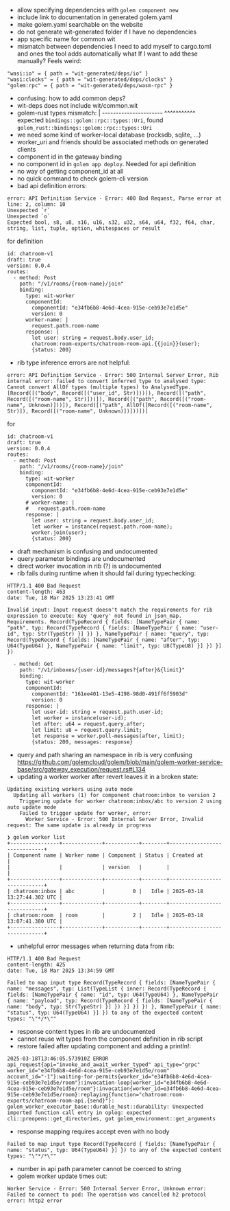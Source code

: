 * allow specifying dependencies with `golem component new`
* include link to documentation in generated golem.yaml
* make golem.yaml searchable on the website
* do not generate wit-generated folder if I have no dependencies
* app specific name for common wit
* mismatch between dependencies I need to add myself to cargo.toml and ones the tool adds automatically
  what If I want to add these manually? Feels weird:
```
"wasi:io" = { path = "wit-generated/deps/io" }
"wasi:clocks" = { path = "wit-generated/deps/clocks" }
"golem:rpc" = { path = "wit-generated/deps/wasm-rpc" }
```
* confusing: how to add common deps?
* wit-deps does not include wit/common.wit
* golem-rust types mismatch:
|                                  ---------------------- ^^^^^^^^^^^ expected `bindings::golem::rpc::types::Uri`, found `golem_rust::bindings::golem::rpc::types::Uri`
* we need some kind of worker-local database (rocksdb, sqlite, ...)
* worker_uri and friends should be associated methods on generated clients
* component id in the gateway binding
* no component id in `golem app deploy`. Needed for api definition
* no way of getting component_id at all
* no quick command to check golem-cli version
* bad api definition errors:
```
error: API Definition Service - Error: 400 Bad Request, Parse error at line: 2, column: 10
Unexpected `r`
Unexpected `o`
Expected bool, s8, u8, s16, u16, s32, u32, s64, u64, f32, f64, char, string, list, tuple, option, whitespaces or result
```
for definition
```
id: chatroom-v1
draft: true
version: 0.0.4
routes:
  - method: Post
    path: "/v1/rooms/{room-name}/join"
    binding:
      type: wit-worker
      componentId:
        componentId: "e34fb6b8-4e6d-4cea-915e-ceb93e7e1d5e"
        version: 0
      worker-name: |
        request.path.room-name
      response: |
        let user: string = request.body.user_id;
        chatroom:room-exports/chatroom-room-api.{{join}}(user);
        {status: 200}

```
* rib type inference errors are not helpful:
```
error: API Definition Service - Error: 500 Internal Server Error, Rib internal error: failed to convert inferred type to analysed type: Cannot convert AllOf types (multiple types) to AnalysedType. [Record([("body", Record([("user_id", Str)]))]), Record([("path", Record([("room-name", Str)]))]), Record([("path", Record([("room-name", Unknown)]))]), Record([("path", AllOf([Record([("room-name", Str)]), Record([("room-name", Unknown)])]))])]
```
for
```
id: chatroom-v1
draft: true
version: 0.0.4
routes:
  - method: Post
    path: "/v1/rooms/{room-name}/join"
    binding:
      type: wit-worker
      componentId:
        componentId: "e34fb6b8-4e6d-4cea-915e-ceb93e7e1d5e"
        version: 0
      # worker-name: |
      #   request.path.room-name
      response: |
        let user: string = request.body.user_id;
        let worker = instance(request.path.room-name);
        worker.join(user);
        {status: 200}

```
* draft mechanism is confusing and undocumented
* query parameter bindings are undocumented
* direct worker invocation in rib (?) is undocumented
* rib fails during runtime when it should fail during typechecking:
```
HTTP/1.1 400 Bad Request
content-length: 463
date: Tue, 18 Mar 2025 13:23:41 GMT

Invalid input: Input request doesn't match the requirements for rib expression to execute: Key 'query' not found in json_map. Requirements. Record(TypeRecord { fields: [NameTypePair { name: "path", typ: Record(TypeRecord { fields: [NameTypePair { name: "user-id", typ: Str(TypeStr) }] }) }, NameTypePair { name: "query", typ: Record(TypeRecord { fields: [NameTypePair { name: "after", typ: U64(TypeU64) }, NameTypePair { name: "limit", typ: U8(TypeU8) }] }) }] })
```
```
  - method: Get
    path: "/v1/inboxes/{user-id}/messages?{after}&{limit}"
    binding:
      type: wit-worker
      componentId:
        componentId: "161ee401-13e5-4198-98d0-491ff6f5903d"
        version: 0
      response: |
        let user-id: string = request.path.user-id;
        let worker = instance(user-id);
        let after: u64 = request.query.after;
        let limit: u8 = request.query.limit;
        let response = worker.poll-messages(after, limit);
        {status: 200, messages: response}
```
* query and path sharing an namespace in rib is very confusing https://github.com/golemcloud/golem/blob/main/golem-worker-service-base/src/gateway_execution/request.rs#L134
* updating a worker worker after revert leaves it in a broken state:
```
Updating existing workers using auto mode
  Updating all workers (1) for component chatroom:inbox to version 2
    Triggering update for worker chatroom:inbox/abc to version 2 using auto update mode
    Failed to trigger update for worker, error:
      Worker Service - Error: 500 Internal Server Error, Invalid request: The same update is already in progress
```
```
❯ golem worker list
+----------------+-------------+-----------+--------+-----------------------------+
| Component name | Worker name | Component | Status | Created at                  |
|                |             | version   |        |                             |
+----------------+-------------+-----------+--------+-----------------------------+
| chatroom:inbox | abc         |         0 |   Idle | 2025-03-18 13:27:44.302 UTC |
+----------------+-------------+-----------+--------+-----------------------------+
| chatroom:room  | room        |         2 |   Idle | 2025-03-18 13:07:41.380 UTC |
+----------------+-------------+-----------+--------+-----------------------------+
```
* unhelpful error messages when returning data from rib:
```
HTTP/1.1 400 Bad Request
content-length: 425
date: Tue, 18 Mar 2025 13:34:59 GMT

Failed to map input type Record(TypeRecord { fields: [NameTypePair { name: "messages", typ: List(TypeList { inner: Record(TypeRecord { fields: [NameTypePair { name: "id", typ: U64(TypeU64) }, NameTypePair { name: "payload", typ: Record(TypeRecord { fields: [NameTypePair { name: "body", typ: Str(TypeStr) }] }) }] }) }) }, NameTypePair { name: "status", typ: U64(TypeU64) }] }) to any of the expected content types: "\"*/*\""
```
* response content types in rib are undocumented
* cannot reuse wit types from the component definition in rib script
* restore failed after updating component and adding a println!:
```
2025-03-18T13:46:05.573910Z ERROR api_request{api="invoke_and_await_worker_typed" api_type="grpc" worker_id="e34fb6b8-4e6d-4cea-915e-ceb93e7e1d5e/room" account_id="-1"}:waiting-for-permits{worker_id="e34fb6b8-4e6d-4cea-915e-ceb93e7e1d5e/room"}:invocation-loop{worker_id="e34fb6b8-4e6d-4cea-915e-ceb93e7e1d5e/room"}:invocation{worker_id=e34fb6b8-4e6d-4cea-915e-ceb93e7e1d5e/room}:replaying{function="chatroom:room-exports/chatroom-room-api.{send}"}: golem_worker_executor_base::durable_host::durability: Unexpected imported function call entry in oplog: expected cli::preopens::get_directories, got golem_environment::get_arguments
```
* response mapping requires accept even with no body
```
Failed to map input type Record(TypeRecord { fields: [NameTypePair { name: "status", typ: U64(TypeU64) }] }) to any of the expected content types: "\"*/*\""
```
* number in api path parameter cannot be coerced to string
* golem worker update times out:
```
Worker Service - Error: 500 Internal Server Error, Unknown error: Failed to connect to pod: The operation was cancelled h2 protocol error: http2 error
```
